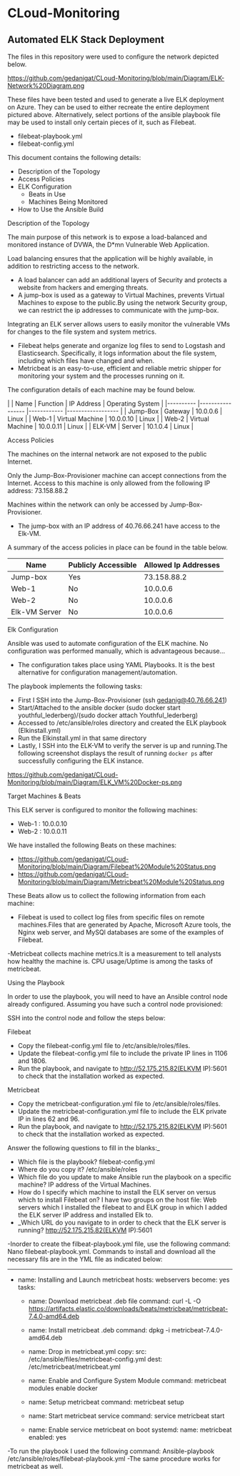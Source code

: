 # CLoud-Monitoring
## Automated ELK Stack Deployment

The files in this repository were used to configure the network depicted below.

https://github.com/gedanigat/CLoud-Monitoring/blob/main/Diagram/ELK-Network%20Diagram.png

These files have been tested and used to generate a live ELK deployment on Azure. They can be used to either recreate the entire deployment pictured above. Alternatively, select portions of the ansible playbook file may be used to install only certain pieces of it, such as Filebeat.

  - filebeat-playbook.yml
  - filebeat-config.yml
 
This document contains the following details:
- Description of the Topology
- Access Policies
- ELK Configuration
  - Beats in Use
  - Machines Being Monitored
- How to Use the Ansible Build


 Description of the Topology

The main purpose of this network is to expose a load-balanced and monitored instance of DVWA, the D*mn Vulnerable Web Application.

Load balancing ensures that the application will be highly available, in addition to restricting access to the network.
- A load balancer can add an additional layers of Security and protects a website from hackers and emerging threats. 
- A jump-box is used as a gateway to Virtual Machines, prevents Virtual Machines to expose to the public.By using the network Security group, we can restrict the ip addresses to communicate with the jump-box.

Integrating an ELK server allows users to easily monitor the vulnerable VMs for changes to the file system and system metrics.
- Filebeat helps generate and organize log files to send to Logstash and Elasticsearch. Specifically, it logs information about the file system, including which files have changed and when.
- Metricbeat is an easy-to-use, efficient and reliable metric shipper for monitoring your system and the processes running on it.

The configuration details of each machine may be found below.

|
| Name     	| Function        	| IP Address 	| Operating System 	|
|----------	|-----------------	|------------	|------------------	|
| Jump-Box 	| Gateway         	| 10.0.0.6   	| Linux            	|
| Web-1    	| Virtual Machine 	| 10.0.0.10  	| Linux            	|
| Web-2    	| Virtual Machine 	| 10.0.0.11  	| Linux            	|
| ELK-VM   	| Server          	| 10.1.0.4   	| Linux            	|

 Access Policies

The machines on the internal network are not exposed to the public Internet. 

Only the Jump-Box-Provisioner machine can accept connections from the Internet. Access to this machine is only allowed from the following IP address:
73.158.88.2

Machines within the network can only be accessed by Jump-Box-Provisioner.

- The jump-box with an IP address of 40.76.66.241 have access to the Elk-VM.

A summary of the access policies in place can be found in the table below.

| Name          | Publicly Accessible | Allowed Ip Addresses |
|---------------|---------------------|----------------------|
| Jump-box      | Yes                 | 73.158.88.2          |
| Web-1         | No                  | 10.0.0.6             |
| Web-2         | No                  | 10.0.0.6             |
| Elk-VM Server | No                  | 10.0.0.6             |

 Elk Configuration

Ansible was used to automate configuration of the ELK machine. No configuration was performed manually, which is advantageous because...
- The configuration takes place using YAML Playbooks. It is the best alternative for configuration management/automation.

The playbook implements the following tasks:
- First I SSH into the Jump-Box-Provisioner (ssh gedanig@40.76.66.241)
- Start/Attached to the ansible docker (sudo docker start youthful_lederberg)/(sudo docker attach Youthful_lederberg)
- Accessed to /etc/ansible/roles directory and created the ELK playbook (Elkinstall.yml)
- Run the Elkinstall.yml in that same directory
- Lastly, I SSH into the ELK-VM to verify the server is up and running.The following screenshot displays the result of running `docker ps` after successfully configuring the ELK instance.

https://github.com/gedanigat/CLoud-Monitoring/blob/main/Diagram/ELK_VM%20Docker-ps.png

  Target Machines & Beats

This ELK server is configured to monitor the following machines:
- Web-1 : 10.0.0.10
- Web-2 : 10.0.0.11

We have installed the following Beats on these machines:

- https://github.com/gedanigat/CLoud-Monitoring/blob/main/Diagram/Filebeat%20Module%20Status.png
- https://github.com/gedanigat/CLoud-Monitoring/blob/main/Diagram/Metricbeat%20Module%20Status.png

These Beats allow us to collect the following information from each machine:

- Filebeat is used to collect log files from specific files on remote machines.Files that are generated by Apache, Microsoft Azure tools, the Nginx web server, and MySQl databases are some of the examples of Filebeat.

-Metricbeat collects machine metrics.It is a measurement to tell analysts how healthy the machine is. CPU usage/Uptime is among the tasks of metricbeat.

 Using the Playbook

In order to use the playbook, you will need to have an Ansible control node already configured. Assuming you have such a control node provisioned: 

SSH into the control node and follow the steps below:

 Filebeat

- Copy the filebeat-config.yml file to /etc/ansible/roles/files.
- Update the filebeat-config.yml file to include the private IP lines in 1106 and 1806.
- Run the playbook, and navigate to http://52.175.215.82(ELKVM IP):5601 to check that the installation worked as expected.

 Metricbeat

- Copy the metricbeat-configuration.yml file to /etc/ansible/roles/files.
- Update the metricbeat-configuration.yml file to include the ELK private IP in lines 62 and 96.
- Run the playbook, and navigate to http://52.175.215.82(ELKVM IP):5601 to check that the installation worked as expected.

 Answer the following questions to fill in the blanks:_
- Which file is the playbook? filebeat-config.yml
- Where do you copy it? /etc/ansible/roles
- Which file do you update to make Ansible run the playbook on a specific machine? IP address of the Virtual Machines.
- How do I specify which machine to install the ELK server on versus which to install Filebeat on? I have two groups on the host file: Web servers which I installed the filebeat to and ELK group in which I added the ELK server IP address and installed Elk to.
- _Which URL do you navigate to in order to check that the ELK server is running?
    http://52.175.215.82(ELKVM IP):5601

-Inorder to create the filbeat-playbook.yml file, use the following command:
   Nano filebeat-playbook.yml.
Commands to install and download all the necessary fils are in the YML file as indicated below:

---
- name: Installing and Launch metricbeat
  hosts: webservers
  become: yes
  tasks:
   
  - name: Download metricbeat .deb file
    command: curl -L -O https://artifacts.elastic.co/downloads/beats/metricbeat/metricbeat-7.4.0-amd64.deb
 
  - name: Install metricbeat .deb
    command: dpkg -i metricbeat-7.4.0-amd64.deb
  
  - name: Drop in metricbeat.yml
    copy:
      src: /etc/ansible/files/metricbeat-config.yml
      dest: /etc/metricbeat/metricbeat.yml

  - name: Enable and Configure System Module
    command: metricbeat modules enable docker

  - name: Setup metricbeat
    command: metricbeat setup
   
  - name: Start metricbeat service
    command: service metricbeat start
    
  - name: Enable service metricbeat on boot
    systemd:
      name: metricbeat
      enabled: yes

-To run the playbook I used the following command:
   Ansible-playbook /etc/ansible/roles/filebeat-playbook.yml
-The same procedure works for metricbeat as well.


